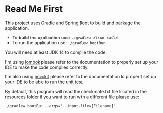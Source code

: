# Read Me First

This project uses Gradle and Spring Boot to build and package the application.

* To build the application use: `./gradlew clean build`
* To run the application use: `./gradlew bootRun`

You will need at least JDK 14 to compile the code.

I'm using [lombok](https://projectlombok.org/) please refer to the documentation to properly set up your IDE to make the code compiles correctly.

I'm also using [jmockit](http://jmockit.github.io/) please refer to the documentation to properlt set up your IDE to be able to run the unit test.

By default, this program will read the checkmate.txt file located in the resources folder if you want to run with a different file please use:

`./gradlew bootRun --args='--input-file=[Filename]'`